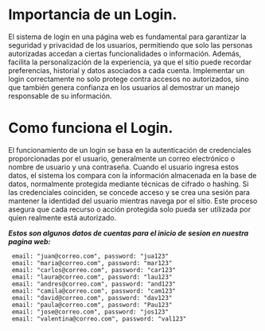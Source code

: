 # Importancia de un Login.

El sistema de login en una página web es fundamental para garantizar la seguridad y privacidad de los usuarios, permitiendo que solo las personas autorizadas accedan a ciertas funcionalidades o información. Además, facilita la personalización de la experiencia, ya que el sitio puede recordar preferencias, historial y datos asociados a cada cuenta. Implementar un login correctamente no solo protege contra accesos no autorizados, sino que también genera confianza en los usuarios al demostrar un manejo responsable de su información.

# Como funciona el Login.

El funcionamiento de un login se basa en la autenticación de credenciales proporcionadas por el usuario, generalmente un correo electrónico o nombre de usuario y una contraseña. Cuando el usuario ingresa estos datos, el sistema los compara con la información almacenada en la base de datos, normalmente protegida mediante técnicas de cifrado o hashing. Si las credenciales coinciden, se concede acceso y se crea una sesión para mantener la identidad del usuario mientras navega por el sitio. Este proceso asegura que cada recurso o acción protegida solo pueda ser utilizada por quien realmente está autorizado.


***Estos son algunos datos de cuentas para el inicio de sesion en nuestra pagina web:***

     email: "juan@correo.com", password: "jua123" 
     email: "maria@correo.com", password: "mar123" 
     email: "carlos@correo.com", password: "car123"
     email: "laura@correo.com", password: "lau123"
     email: "andres@correo.com", password: "and123" 
     email: "camila@correo.com", password: "cam123" 
     email: "david@correo.com", password: "dav123"
     email: "paula@correo.com", password: "Pau123" 
     email: "jose@correo.com", password: "jos123"
     email: "valentina@correo.com", password: "val123" 
